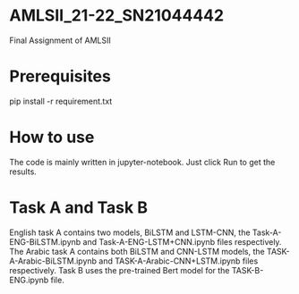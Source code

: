 # AMLSII_21-22_SN21044442
Final Assignment of AMLSII

# Prerequisites
pip install -r requirement.txt

# How to use
The code is mainly written in jupyter-notebook.
Just click Run to get the results.

# Task A and Task B
English task A contains two models, BiLSTM and LSTM-CNN, the Task-A-ENG-BiLSTM.ipynb and Task-A-ENG-LSTM+CNN.ipynb files respectively.
The Arabic task A contains both BiLSTM and CNN-LSTM models, the TASK-A-Arabic-BiLSTM.ipynb and TASK-A-Arabic-CNN+LSTM.ipynb files respectively.
Task B uses the pre-trained Bert model for the TASK-B-ENG.ipynb file.


